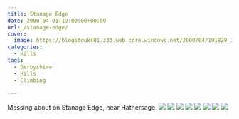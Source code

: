 ```yaml
---
title: Stanage Edge
date: 2000-04-01T19:00:00+00:00
url: /stanage-edge/
cover: 
  image: https://blogstouks01.z33.web.core.windows.net/2000/04/191829_2013_03_04_22_03_44-scaled.jpg
categories:
  - Hills
tags:
  - Derbyshire
  - Hills
  - Climbing

---
```

Messing about on Stanage Edge, near Hathersage.
    ![](https://blogstouks01.z33.web.core.windows.net/2023/08/191828_2013_03_04_22_03_47.jpg)
    ![](https://blogstouks01.z33.web.core.windows.net/2023/08/191828_2013_03_04_22_03_33.jpg)
    ![](https://blogstouks01.z33.web.core.windows.net/2023/08/191828_2013_03_04_22_03_35.jpg)
    ![](https://blogstouks01.z33.web.core.windows.net/2023/08/191828_2013_03_04_22_03_37.jpg)
    ![](https://blogstouks01.z33.web.core.windows.net/2023/08/191828_2013_03_04_22_03_39.jpg)
    ![](https://blogstouks01.z33.web.core.windows.net/2023/08/191828_2013_03_04_22_03_41.jpg)
    ![](https://blogstouks01.z33.web.core.windows.net/2023/08/191828_2013_03_04_22_03_44.jpg)
    ![](https://blogstouks01.z33.web.core.windows.net/2023/08/191828_2013_03_04_22_03_46.jpg)
